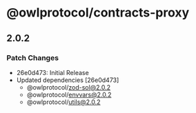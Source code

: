 # @owlprotocol/contracts-proxy

## 2.0.2

### Patch Changes

- 26e0d473: Initial Release
- Updated dependencies [26e0d473]
  - @owlprotocol/zod-sol@2.0.2
  - @owlprotocol/envvars@2.0.2
  - @owlprotocol/utils@2.0.2
